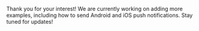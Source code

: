 Thank you for your interest! We are currently working on adding more examples, including how to send Android and iOS push notifications. Stay tuned for updates!